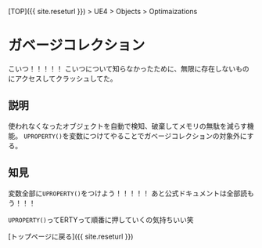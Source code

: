 [TOP]({{ site.reseturl }}) > UE4 > Objects > Optimaizations

# ガベージコレクション
こいつ！！！！！
こいつについて知らなかったために、無限に存在しないものにアクセスしてクラッシュしてた。

## 説明
使われなくなったオブジェクトを自動で検知、破棄してメモリの無駄を減らす機能。
`UPROPERTY()`を変数につけてやることでガベージコレクションの対象外にする。

## 知見
変数全部に`UPROPERTY()`をつけよう！！！！！
あと公式ドキュメントは全部読もう！！！

`UPROPERTY()`ってERTYって順番に押していくの気持ちいい笑

[トップページに戻る]({{ site.reseturl }})